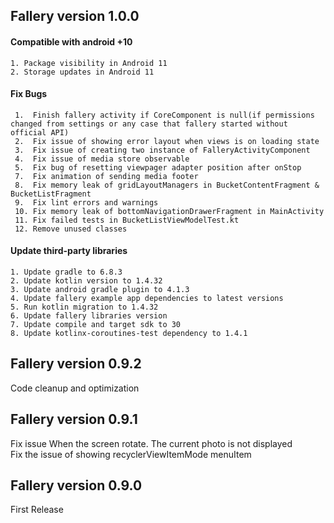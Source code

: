 ## Fallery version 1.0.0 

#### Compatible with android +10
    1. Package visibility in Android 11 
    2. Storage updates in Android 11 

#### Fix Bugs
     1.  Finish fallery activity if CoreComponent is null(if permissions changed from settings or any case that fallery started without official API) 
     2.  Fix issue of showing error layout when views is on loading state 
     3.  Fix issue of creating two instance of FalleryActivityComponent 
     4.  Fix issue of media store observable 
     5.  Fix bug of resetting viewpager adapter position after onStop 
     7.  Fix animation of sending media footer 
     8.  Fix memory leak of gridLayoutManagers in BucketContentFragment & BucketListFragment 
     9.  Fix lint errors and warnings 
     10. Fix memory leak of bottomNavigationDrawerFragment in MainActivity 
     11. Fix failed tests in BucketListViewModelTest.kt 
     12. Remove unused classes 
    
#### Update third-party libraries
    1. Update gradle to 6.8.3 
    2. Update kotlin version to 1.4.32 
    3. Update android gradle plugin to 4.1.3  
    4. Update fallery example app dependencies to latest versions 
    5. Run kotlin migration to 1.4.32 
    6. Update fallery libraries version 
    7. Update compile and target sdk to 30 
    8. Update kotlinx-coroutines-test dependency to 1.4.1 
    

## Fallery version 0.9.2

Code cleanup and optimization

## Fallery version 0.9.1

Fix issue When the screen rotate. The current photo is not displayed <br>
Fix the issue of showing recyclerViewItemMode menuItem <br>

## Fallery version 0.9.0

First Release